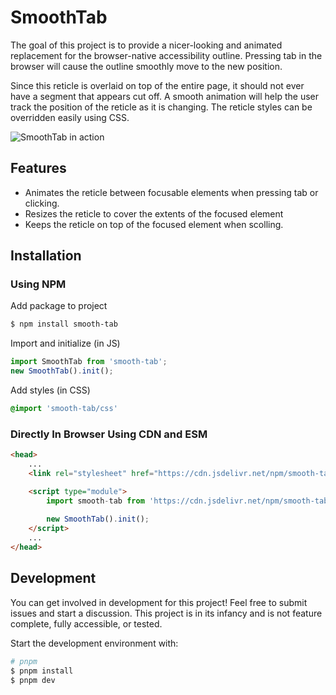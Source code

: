 # SmoothTab

The goal of this project is to provide a nicer-looking and animated replacement for the browser-native accessibility outline. Pressing tab in the browser will cause the outline smoothly move to the new position. 

Since this reticle is overlaid on top of the entire page, it should not ever have a segment that appears cut off. A smooth animation will help the user track the position of the reticle as it is changing. The reticle styles can be overridden easily using CSS.

![SmoothTab in action](https://media.giphy.com/media/v1.Y2lkPTc5MGI3NjExaTRweTk4MjlrcmxtNHZrZnp4NnhmNmNhZzRmdnU1eGE4bG5xeXFkdSZlcD12MV9pbnRlcm5hbF9naWZfYnlfaWQmY3Q9Zw/2NaTKU7Z4Ou8uCXPuW/source.gif)

## Features

- Animates the reticle between focusable elements when pressing tab or clicking.
- Resizes the reticle to cover the extents of the focused element
- Keeps the reticle on top of the focused element when scolling.

## Installation

### Using NPM

Add package to project
```bash
$ npm install smooth-tab
```

Import and initialize (in JS)
```javascript
import SmoothTab from 'smooth-tab';
new SmoothTab().init();
```

Add styles (in CSS)
```css
@import 'smooth-tab/css'
```

### Directly In Browser Using CDN and ESM

```html
<head>
    ...
    <link rel="stylesheet" href="https://cdn.jsdelivr.net/npm/smooth-tab@latest/dist/style.css">

    <script type="module"> 
        import smooth-tab from 'https://cdn.jsdelivr.net/npm/smooth-tab@latest/+esm';
        
        new SmoothTab().init();
    </script>
    ...
</head>
```

## Development

You can get involved in development for this project! Feel free to submit issues and start a discussion. This project is in its infancy and is not feature complete, fully accessible, or tested.

Start the development environment with:

```bash
# pnpm
$ pnpm install
$ pnpm dev
```
